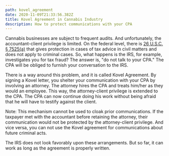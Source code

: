 ```yaml
---
path: kovel_agreement
date: 2020-11-09T21:33:56.382Z
title: Kovel Agreement in Cannabis Industry
description: How to protect communications with your CPA
---
```

Cannabis businesses are subject to frequent audits. 
And unfortunately, the accountant-client privilege is limited. On the federal level, there is  [26 U.S.C. § 7525(a)](https://www.law.cornell.edu/uscode/text/26/7525) that gives protection in cases of tax advice in civil matters and does not apply to criminal cases.
So, what happens is the IRS, for example, investigates you for tax fraud? The answer is, "do not talk to your CPA." The CPA will be obliged to furnish your conversation to the IRS. 

There is a way around this problem, and it is called  Kovel Agreement. By signing a Kovel letter, you shelter your communication with your CPA by involving an attorney.  The attorney hires the CPA and treats him/her as they would an employee.  This way, the attorney-client privilege is extended to the CPA. The CPA can now continue doing his work without being afraid that he will have to testify against the client. 

Note: This mechanism cannot be used to cloak prior communications. If the taxpayer met with the accountant before retaining the attorney, their communication would not be protected by the attorney-client privilege. And vice versa, you can not use the Kovel agreement for communications about future criminal acts. 

The IRS does not look favorably upon these arrangements. But so far, it can work as long as the agreement is properly written.